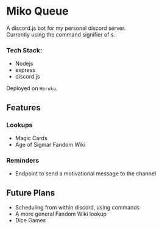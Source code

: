 # Miko Queue
A discord.js bot for my personal discord server. <br>
Currently using the command signifier of `$`.

### Tech Stack:

 - Nodejs
 - express
 - discord.js
 
 Deployed on `Heroku`.

## Features
### Lookups

- Magic Cards
- Age of Sigmar Fandom Wiki

### Reminders

- Endpoint to send a motivational message to the channel

## Future Plans

- Scheduling from within discord, using commands
- A more general Fandom Wiki lookup
- Dice Games
